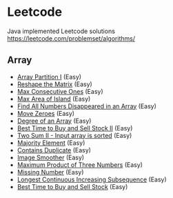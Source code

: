 # Leetcode
Java implemented Leetcode solutions https://leetcode.com/problemset/algorithms/

## Array
* [Array Partition I](src/array/ArrayPartitionI.java) (Easy)
* [Reshape the Matrix](src/array/ReshapetheMatrix.java) (Easy)
* [Max Consecutive Ones](src/array/MaxConsecutiveOnes.java) (Easy)
* [Max Area of Island](src/array/MaxAreaofIsland.java) (Easy)
* [Find All Numbers Disappeared in an Array](src/array/FindAllNumbersDisappeared.java) (Easy)
* [Move Zeroes](src/array/MoveZeroes.java) (Easy)
* [Degree of an Array](src/array/DegreeOfArray.java) (Easy)
* [Best Time to Buy and Sell Stock II](src/array/BestTimeBuyStockII.java) (Easy)
* [Two Sum II - Input array is sorted](src/array/TwoSumII.java) (Easy)
* [Majority Element](src/array/MajorityElement.java) (Easy)
* [Contains Duplicate](src/array/ContainsDuplicate.java) (Easy)
* [Image Smoother](src/array/ImageSmoother.java) (Easy)
* [Maximum Product of Three Numbers](src/array/MaximumProductThree.java) (Easy)
* [Missing Number](src/array/MissingNumber.java) (Easy)
* [Longest Continuous Increasing Subsequence](src/array/LongestIncreSubseq.java) (Easy)
* [Best Time to Buy and Sell Stock](src/array/BestTimeBuyStock.java) (Easy)

